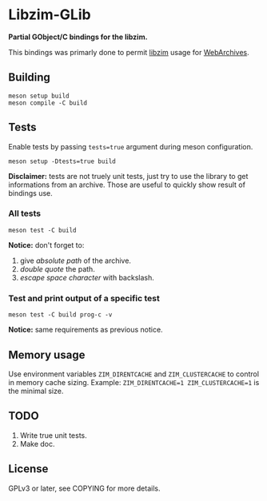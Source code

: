 # Libzim-GLib

**Partial GObject/C bindings for the libzim.**

This bindings was primarly done to permit [libzim] usage for [WebArchives].

## Building

```
meson setup build
meson compile -C build
```

## Tests

Enable tests by passing `tests=true` argument during meson configuration.

```
meson setup -Dtests=true build
```

**Disclaimer:** tests are not truely unit tests, just try to use the library to
get informations from an archive.
Those are useful to quickly show result of bindings use.

### All tests

```
meson test -C build
```

**Notice:** don't forget to:
1. give *absolute path* of the archive.
2. *double quote* the path.
3. *escape space character* with backslash.


### Test and print output of a specific test

```
meson test -C build prog-c -v
```

**Notice:** same requirements as previous notice.

## Memory usage

Use environment variables `ZIM_DIRENTCACHE` and `ZIM_CLUSTERCACHE` to control in
memory cache sizing.
Example: `ZIM_DIRENTCACHE=1 ZIM_CLUSTERCACHE=1` is the minimal size.

## TODO

1. Write true unit tests.
2. Make doc.

## License

GPLv3 or later, see COPYING for more details.

<!-- Links references -->

[libzim]: https://github.com/openzim/libzim
[WebArchives]: https://github.com/birros/web-archives

